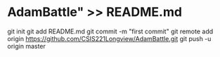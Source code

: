 # AdamBattle" >> README.md
git init
git add README.md
git commit -m "first commit"
git remote add origin https://github.com/CSIS221Longview/AdamBattle.git
git push -u origin master
